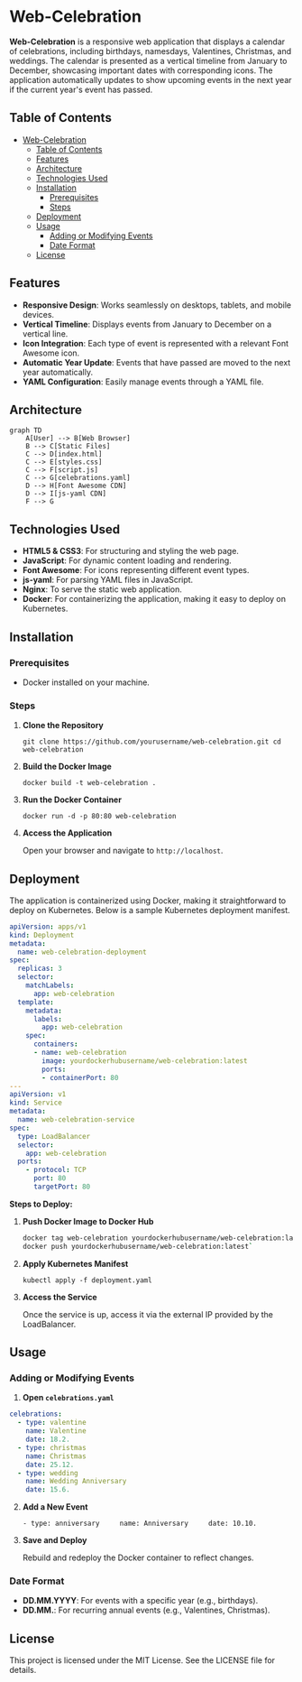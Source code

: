 # Web-Celebration

**Web-Celebration** is a responsive web application that displays a calendar of celebrations, including birthdays, namesdays, Valentines, Christmas, and weddings. The calendar is presented as a vertical timeline from January to December, showcasing important dates with corresponding icons. The application automatically updates to show upcoming events in the next year if the current year's event has passed.

## Table of Contents

- [Web-Celebration](#web-celebration)
  - [Table of Contents](#table-of-contents)
  - [Features](#features)
  - [Architecture](#architecture)
  - [Technologies Used](#technologies-used)
  - [Installation](#installation)
    - [Prerequisites](#prerequisites)
    - [Steps](#steps)
  - [Deployment](#deployment)
  - [Usage](#usage)
    - [Adding or Modifying Events](#adding-or-modifying-events)
    - [Date Format](#date-format)
  - [License](#license)


## Features

- **Responsive Design**: Works seamlessly on desktops, tablets, and mobile devices.
- **Vertical Timeline**: Displays events from January to December on a vertical line.
- **Icon Integration**: Each type of event is represented with a relevant Font Awesome icon.
- **Automatic Year Update**: Events that have passed are moved to the next year automatically.
- **YAML Configuration**: Easily manage events through a YAML file.

## Architecture

```mermaid
graph TD
    A[User] --> B[Web Browser]
    B --> C[Static Files]
    C --> D[index.html]
    C --> E[styles.css]
    C --> F[script.js]
    C --> G[celebrations.yaml]
    D --> H[Font Awesome CDN]
    D --> I[js-yaml CDN]
    F --> G
```

Technologies Used
-----------------

*   **HTML5 & CSS3**: For structuring and styling the web page.
*   **JavaScript**: For dynamic content loading and rendering.
*   **Font Awesome**: For icons representing different event types.
*   **js-yaml**: For parsing YAML files in JavaScript.
*   **Nginx**: To serve the static web application.
*   **Docker**: For containerizing the application, making it easy to deploy on Kubernetes.

Installation
------------

### Prerequisites

*   Docker installed on your machine.

### Steps

1.  **Clone the Repository**
    
    `git clone https://github.com/yourusername/web-celebration.git cd web-celebration`
    
2.  **Build the Docker Image**
    
    `docker build -t web-celebration .`
    
3.  **Run the Docker Container**
    
    `docker run -d -p 80:80 web-celebration`
    
4.  **Access the Application**
    
    Open your browser and navigate to `http://localhost`.
    

Deployment
----------

The application is containerized using Docker, making it straightforward to deploy on Kubernetes. Below is a sample Kubernetes deployment manifest.

```yaml
apiVersion: apps/v1
kind: Deployment
metadata:
  name: web-celebration-deployment
spec:
  replicas: 3
  selector:
    matchLabels:
      app: web-celebration
  template:
    metadata:
      labels:
        app: web-celebration
    spec:
      containers:
      - name: web-celebration
        image: yourdockerhubusername/web-celebration:latest
        ports:
        - containerPort: 80
---
apiVersion: v1
kind: Service
metadata:
  name: web-celebration-service
spec:
  type: LoadBalancer
  selector:
    app: web-celebration
  ports:
    - protocol: TCP
      port: 80
      targetPort: 80
```

**Steps to Deploy:**

1.  **Push Docker Image to Docker Hub**
    
    ```bash
    docker tag web-celebration yourdockerhubusername/web-celebration:latest 
    docker push yourdockerhubusername/web-celebration:latest`
    ```
    
2.  **Apply Kubernetes Manifest**
    
    
    `kubectl apply -f deployment.yaml`
    
3.  **Access the Service**
    
    Once the service is up, access it via the external IP provided by the LoadBalancer.
    

Usage
-----

### Adding or Modifying Events

1.  **Open `celebrations.yaml`**
    
```yaml
celebrations:
  - type: valentine
    name: Valentine
    date: 18.2.
  - type: christmas
    name: Christmas
    date: 25.12.
  - type: wedding
    name: Wedding Anniversary
    date: 15.6.
```
    
2.  **Add a New Event**
    
      `- type: anniversary     name: Anniversary     date: 10.10.`
    
3.  **Save and Deploy**
    
    Rebuild and redeploy the Docker container to reflect changes.
    

### Date Format

*   **DD.MM.YYYY**: For events with a specific year (e.g., birthdays).
*   **DD.MM.**: For recurring annual events (e.g., Valentines, Christmas).

License
-------

This project is licensed under the MIT License. See the LICENSE file for details.
